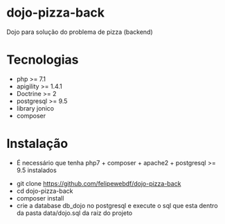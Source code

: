 # dojo-pizza-back
Dojo para solução do problema de pizza (backend)

# Tecnologias

 - php >= 7.1
 - apigility >= 1.4.1
 - Doctrine >= 2
 - postgresql >= 9.5
 - library jonico
 - composer
 
# Instalação

 * É necessário que tenha php7 + composer + apache2 + postgresql >= 9.5 instalados
  
 - git clone https://github.com/felipewebdf/dojo-pizza-back
 - cd dojo-pizza-back
 - composer install
 - crie a database db_dojo no postgresql e execute o sql que esta dentro da pasta data/dojo.sql da raiz do projeto
